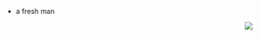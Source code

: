 - a fresh man
<img align="right" src="https://github-readme-stats.vercel.app/api?username=ynkcc&show_icons=true&icon_color=CE1D2D&text_color=718096&bg_color=ffffff&hide_title=true" />

<!---
Ynkcc/Ynkcc is a ✨ special ✨ repository because its `README.md` (this file) appears on your GitHub profile.
You can click the Preview link to take a look at your changes.
--->

